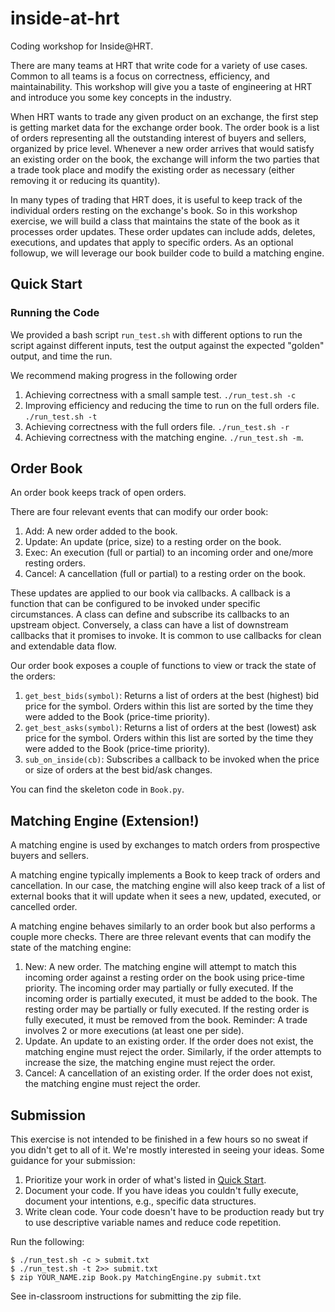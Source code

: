 # inside-at-hrt
Coding workshop for Inside@HRT.

There are many teams at HRT that write code for a variety of use cases. Common to all teams is a focus on correctness, efficiency, and maintainability.
This workshop will give you a taste of engineering at HRT and introduce you some key concepts in the industry.

When HRT wants to trade any given product on an exchange, the first step is getting market data for the exchange order book. The order book is a list of orders representing all the outstanding interest of buyers and sellers, organized by price level. Whenever a new order arrives that would satisfy an existing order on the book, the exchange will inform the two parties that a trade took place and modify the existing order as necessary (either removing it or reducing its quantity).

In many types of trading that HRT does, it is useful to keep track of the individual orders resting on the exchange's book. So in this workshop exercise, we will build a class that maintains the state of the book as it processes order updates. These order updates can include adds, deletes, executions, and updates that apply to specific orders. As an optional followup, we will leverage our book builder code to build a matching engine. 

## Quick Start
### Running the Code
We provided a bash script `run_test.sh` with different options to run the script against different inputs, test the output against the expected "golden" output, and time the run.

We recommend making progress in the following order
1. Achieving correctness with a small sample test. `./run_test.sh -c`
1. Improving efficiency and reducing the time to run on the full orders file. `./run_test.sh -t`
1. Achieving correctness with the full orders file. `./run_test.sh -r`
1. Achieving correctness with the matching engine. `./run_test.sh -m`.

## Order Book
An order book keeps track of open orders. 

There are four relevant events that can modify our order book: 
1. Add: A new order added to the book.
1. Update: An update (price, size) to a resting order on the book.
1. Exec: An execution (full or partial) to an incoming order and one/more resting orders.
1. Cancel: A cancellation (full or partial) to a resting order on the book.

These updates are applied to our book via callbacks. A callback is a function that can be configured to be invoked under specific circumstances.
A class can define and subscribe its callbacks to an upstream object. Conversely, a class can have a list of downstream callbacks that it promises to invoke.
It is common to use callbacks for clean and extendable data flow.

Our order book exposes a couple of functions to view or track the state of the orders:
1. `get_best_bids(symbol)`: Returns a list of orders at the best (highest) bid price for the symbol. Orders within this list are sorted by the time they were added to the Book (price-time priority).
1. `get_best_asks(symbol)`: Returns a list of orders at the best (lowest) ask price for the symbol. Orders within this list are sorted by the time they were added to the Book (price-time priority).
1. `sub_on_inside(cb)`: Subscribes a callback to be invoked when the price or size of orders at the best bid/ask changes.


You can find the skeleton code in `Book.py`. 



## Matching Engine (Extension!)
A matching engine is used by exchanges to match orders from prospective buyers and sellers.

A matching engine typically implements a Book to keep track of orders and cancellation. In our case, the matching engine will also keep track of a list of external books that it will update when it sees a new, updated, executed, or cancelled order.


A matching engine behaves similarly to an order book but also performs a couple more checks.
There are three relevant events that can modify the state of the matching engine:
1. New: A new order. The matching engine will attempt to match this incoming order against a resting order on the book using price-time priority. The incoming order may partially or fully executed. If the incoming order is partially executed, it must be added to the book. The resting order may be partially or fully executed. If the resting order is fully executed, it must be removed from the book. Reminder: A trade involves 2 or more executions (at least one per side). 
2. Update. An update to an existing order. If the order does not exist, the matching engine must reject the order. Similarly, if the order attempts to increase the size, the matching engine must reject the order.
3. Cancel: A cancellation of an existing order. If the order does not exist, the matching engine must reject the order.

## Submission
This exercise is not intended to be finished in a few hours so no sweat if you didn't get to all of it. We're mostly interested in seeing your ideas.
Some guidance for your submission:
1. Prioritize your work in order of what's listed in [Quick Start](#quick-start).
1. Document your code. If you have ideas you couldn't fully execute, document your intentions, e.g., specific data structures.
1. Write clean code. Your code doesn't have to be production ready but try to use descriptive variable names and reduce code repetition.


Run the following:
```
$ ./run_test.sh -c > submit.txt
$ ./run_test.sh -t 2>> submit.txt
$ zip YOUR_NAME.zip Book.py MatchingEngine.py submit.txt
```

See in-classroom instructions for submitting the zip file.

